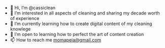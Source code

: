 - 👋 Hi, I’m @cassiclean
- 👀 I’m interested in all aspects of cleaning and sharing my decade worth of experience
- 🌱 I’m currently learning how to create digital content of my cleaning knowlege
- 💞️ I’m open to learning how to perfect the art of content creation
- 📫 How to reach me momapeia@gmail.com

<!---
cassiclean/cassiclean is a ✨ special ✨ repository because its `README.md` (this file) appears on your GitHub profile.
You can click the Preview link to take a look at your changes.
--->
